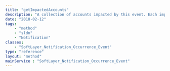 ```yaml
---
title: "getImpactedAccounts"
description: "A collection of accounts impacted by this event. Each impacted account record relates directly to a [SoftLayer_Account](reference/datatypes/SoftLayer_Account)."
date: "2018-02-12"
tags:
    - "method"
    - "sldn"
    - "Notification"
classes:
    - "SoftLayer_Notification_Occurrence_Event"
type: "reference"
layout: "method"
mainService : "SoftLayer_Notification_Occurrence_Event"
---
```

